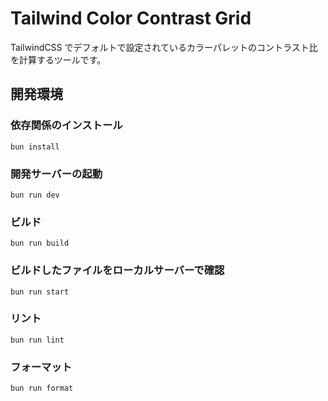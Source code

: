# Tailwind Color Contrast Grid

TailwindCSS でデフォルトで設定されているカラーパレットのコントラスト比を計算するツールです。

## 開発環境

### 依存関係のインストール

```
bun install
```

### 開発サーバーの起動

```
bun run dev
```

### ビルド

```
bun run build
```

### ビルドしたファイルをローカルサーバーで確認

```
bun run start
```

### リント

```
bun run lint
```

### フォーマット

```
bun run format
```
